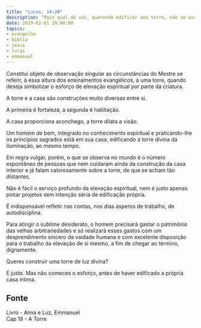 ```yaml
---
title: "Lucas, 14:28"
description: “Pois qual de vós, querendo edificar uma torre, não se assenta primeiro a fazer as contas dos gastos para ver se tem com que a acabar?” - Jesus
date: 2019-02-01 19:00:00
topics: 
- evangelho
- biblia
- jesus
- lucas
- emmanuel
---
```


Constitui objeto de observação singular as circunstâncias do Mestre se referir,
à essa altura dos ensinamentos evangélicos, à uma torre, quando deseja
simbolizar o esforço de elevação espiritual por parte da criatura.

A torre e a casa são construções muito diversas entre si.

A primeira é fortaleza, a segunda é habitação.

A casa proporciona aconchego, a torre dilata a visão.

Um homem de bem, integrado no conhecimento espiritual e praticando-lhe os
princípios sagrados está em sua casa, edificando a torre divina da iluminação,
ao mesmo tempo.

Em regra vulgar, porém, o que se observa no mundo é o número espontâneo de
pessoas que nem cuidaram ainda da construção da casa interior e já falam
calorosamente sobre a torre, de que se acham tão distantes.

Não é fácil o serviço profundo da elevação espiritual, nem é justo apenas pintar
projetos sem intenção séria de edificação própria.

É indispensável refletir nas contas, nos dias ásperos de trabalho, de
autodisciplina.

Para atingir o sublime desiderato, o homem precisará gastar o patrimônio das
velhas arbitrariedades e só realizará esses gastos com um desprendimento sincero
da vaidade humana e com excelente disposição para o trabalho da elevação de si
mesmo, a fim de chegar ao término, dignamente.

Queres construir uma torre de luz divina?

É justo. Mas não comeces o esforço, antes de haver edificado a própria casa
íntima.



## Fonte
Livro - Alma e Luz, Emmanuel  
Cap 19 - A Torre
